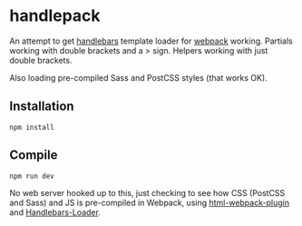 # handlepack

An attempt to get [handlebars](http://handlebarsjs.com) template loader for [webpack](https://github.com/webpack/webpack) working. Partials working with double brackets and a > sign. Helpers working with just double brackets. 

Also loading pre-compiled Sass and PostCSS styles (that works OK).

## Installation

`npm install`

## Compile

`npm run dev`

No web server hooked up to this, just checking to see how CSS (PostCSS and Sass) and JS is pre-compiled in Webpack, using [html-webpack-plugin](https://github.com/jantimon/html-webpack-plugin) and [Handlebars-Loader](https://github.com/pcardune/handlebars-loader).